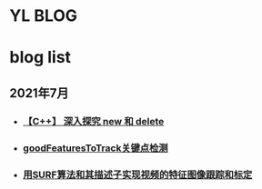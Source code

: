 # YL BLOG

# blog list

## 2021年7月
- ### [【C++】 深入探究 new 和 delete](/blogs/2021_07_31_new_and_delete.md)

- ### [goodFeaturesToTrack关键点检测](/blogs/2021_07_31_good_features_to_track.md)
- ### [用SURF算法和其描述子实现视频的特征图像跟踪和标定](blogs/2021_07_31_SURF_SIFT_track.md)